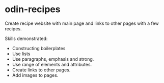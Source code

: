 # odin-recipes 
Create recipe website with main page and links to other pages with a few recipes. 

Skills demonstrated: 
- Constructing boilerplates
- Use lists
- Use paragraphs, emphasis and strong. 
- Use range of elements and attributes. 
- Create links to other pages. 
- Add images to pages. 


